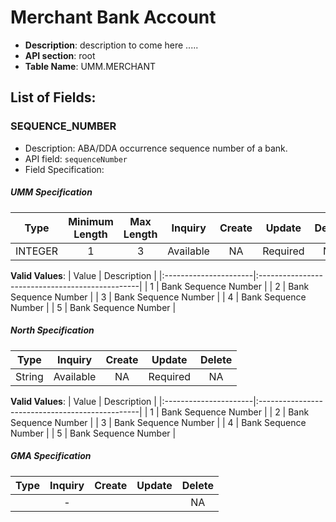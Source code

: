 # Merchant Bank Account
* **Description**: description to come here .....
* **API section**: root 
* **Table Name**: UMM.MERCHANT 
## List of Fields:

### SEQUENCE_NUMBER
* Description: ABA/DDA occurrence sequence number of a bank.
* API field: `sequenceNumber`
* Field Specification:

<!-- type: tab 
titles: UMM, North, GMA 
-->

##### UMM Specification
| Type   | Minimum Length | Max Length | Inquiry  |    Create    |    Update    |    Delete    |
|--------|:--------------:|:----------:|:--------:|:------------:|:------------:|:------------:|
| INTEGER  | 1        |    3        |    Available     | NA     |  Required  |    NA |         |

**Valid Values**: 
|         Value        |                    Description                 |
|:----------------------|:------------------------------------------------|
| 1     |     Bank Sequence Number   | 
| 2     |     Bank Sequence Number   | 
| 3     |     Bank Sequence Number   | 
| 4     |     Bank Sequence Number   | 
| 5     |     Bank Sequence Number   |

<!-- type: tab -->


##### North Specification 
| Type   | Inquiry  |    Create    |    Update    |    Delete    |
|--------|:--------:|:------------:|:------------:|:------------:|
| String   | Available   | NA   |  Required    | NA |         |

**Valid Values**: 
|              Value   |                    Description                 |
|:----------------------|:------------------------------------------------|
| 1     |     Bank Sequence Number   | 
| 2     |     Bank Sequence Number   | 
| 3     |     Bank Sequence Number   | 
| 4     |     Bank Sequence Number   | 
| 5     |     Bank Sequence Number   |

<!-- type: tab --> 

<!--##### South Specification -->

<!--| Type   | Inquiry  |  Create  |    Update    |    Delete    |-->
<!--|--------|:--------:|:--------:|:------------:|:------------:|-->
<!--| String |     -    |          |              |       NA     |-->

##### GMA Specification
| Type   | Inquiry  |  Create  |    Update    |    Delete    |
|--------|:--------:|:--------:|:------------:|:------------:|
|       |     -    |          |              |       NA     |

<!-- type: tab-end -->
